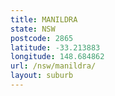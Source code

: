 ```yaml
---
title: MANILDRA
state: NSW
postcode: 2865
latitude: -33.213883
longitude: 148.684862
url: /nsw/manildra/
layout: suburb
---
```

